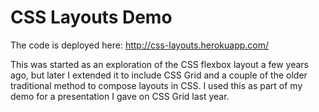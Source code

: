 # CSS Layouts Demo
The code is deployed here: http://css-layouts.herokuapp.com/

This was started as an exploration of the CSS flexbox layout a few years ago, but later I extended it to include CSS Grid and a couple of the older traditional method to compose layouts in CSS. I used this as part of my demo for a presentation I gave on CSS Grid last year. 
